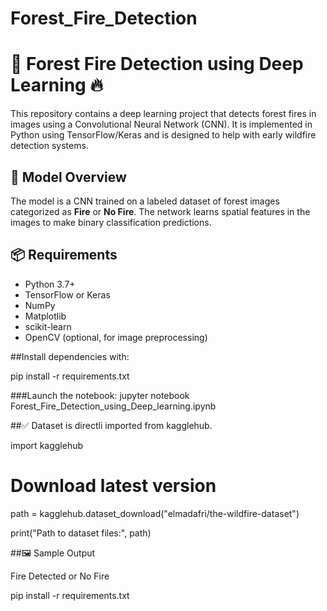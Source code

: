 # Forest_Fire_Detection
# 🌲 Forest Fire Detection using Deep Learning 🔥

This repository contains a deep learning project that detects forest fires in images using a Convolutional Neural Network (CNN). It is implemented in Python using TensorFlow/Keras and is designed to help with early wildfire detection systems.


## 🧠 Model Overview

The model is a CNN trained on a labeled dataset of forest images categorized as **Fire** or **No Fire**. The network learns spatial features in the images to make binary classification predictions.

## 📦 Requirements

- Python 3.7+
- TensorFlow or Keras
- NumPy
- Matplotlib
- scikit-learn
- OpenCV (optional, for image preprocessing)

##Install dependencies with:


pip install -r requirements.txt


###Launch the notebook:
jupyter notebook Forest_Fire_Detection_using_Deep_learning.ipynb


##✅ Dataset is directli imported from kagglehub.

import kagglehub

# Download latest version
path = kagglehub.dataset_download("elmadafri/the-wildfire-dataset")

print("Path to dataset files:", path)

##🖼️ Sample Output

Fire Detected	or No Fire



pip install -r requirements.txt












